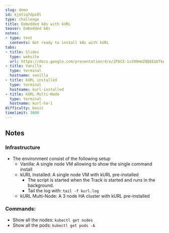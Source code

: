 ```yaml
---
slug: demo
id: kjotiq7dpx8l
type: challenge
title: Embedded k8s with kURL
teaser: Embedded k8s
notes:
- type: text
  contents: Get ready to install k8s with kURL
tabs:
- title: Slides
  type: website
  url: https://docs.google.com/presentation/d/e/2PACX-1vS99mmZQQ8IGbTkArn29bAttXMWbabgdu6E3VbVtFKMXQU6TlcDh3hayR7uyd_WLj7Q2yQtLas2YAiO/embed?start=false&loop=false
- title: Vanilla
  type: terminal
  hostname: vanilla
- title: kURL installed
  type: terminal
  hostname: kurl-installed
- title: kURL Multi-Node
  type: terminal
  hostname: kurl-ha-1
difficulty: basic
timelimit: 3600
---
```


## Notes

### Infrastructure

* The environment consist of the following setup
  * Vanilla: A single node VM allowing to show the single command install
  * kURL Installed: A single node VM with kURL pre-installed
    * The script is started when the Track is started and runs in the background.
    * Tail the log with: `tail -f kurl.log`
  * kURL Multi-Node: A 3 node HA cluster with kURL pre-installed

### Commands:

* Show all the nodes: `kubectl get nodes`
* Show all the pods: `kubectl get pods -A`